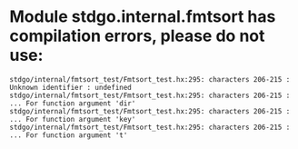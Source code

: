 # Module stdgo.internal.fmtsort has compilation errors, please do not use:
```
stdgo/internal/fmtsort_test/Fmtsort_test.hx:295: characters 206-215 : Unknown identifier : undefined
stdgo/internal/fmtsort_test/Fmtsort_test.hx:295: characters 206-215 : ... For function argument 'dir'
stdgo/internal/fmtsort_test/Fmtsort_test.hx:295: characters 206-215 : ... For function argument 'key'
stdgo/internal/fmtsort_test/Fmtsort_test.hx:295: characters 206-215 : ... For function argument 't'

```

